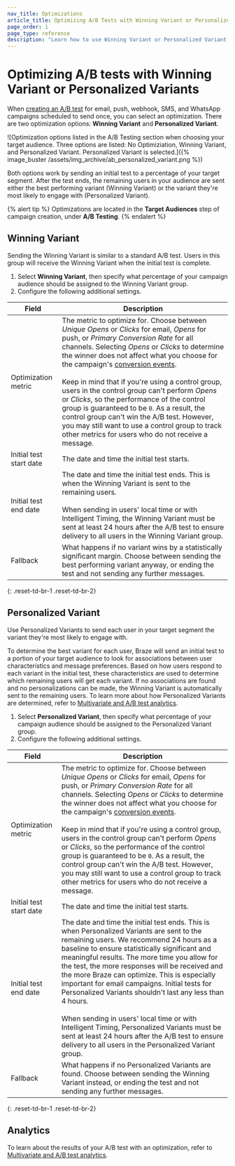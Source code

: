 ```yaml
---
nav_title: Optimizations
article_title: Optimizing A/B Tests with Winning Variant or Personalized Variants
page_order: 1
page_type: reference
description: "Learn how to use Winning Variant or Personalized Variant when creating multivariate and A/B tests."
---
```


# Optimizing A/B tests with Winning Variant or Personalized Variants

When [creating an A/B test][1] for email, push, webhook, SMS, and WhatsApp campaigns scheduled to send once, you can select an optimization. There are two optimization options: **Winning Variant** and **Personalized Variant**.

![Optimization options listed in the A/B Testing section when choosing your target audience. Three options are listed: No Optimiziation, Winning Variant, and Personalized Variant. Personalized Variant is selected.]({% image_buster /assets/img_archive/ab_personalized_variant.png %})

Both options work by sending an initial test to a percentage of your target segment. After the test ends, the remaining users in your audience are sent either the best performing variant (Winning Variant) or the variant they're most likely to engage with (Personalized Variant).

{% alert tip %}
Optimizations are located in the **Target Audiences** step of campaign creation, under **A/B Testing**.
{% endalert %}

## Winning Variant

Sending the Winning Variant is similar to a standard A/B test. Users in this group will receive the Winning Variant when the initial test is complete.

1. Select **Winning Variant**, then specify what percentage of your campaign audience should be assigned to the Winning Variant group.
2. Configure the following additional settings.

| Field | Description |
| --- | --- | 
| Optimization metric | The metric to optimize for. Choose between *Unique Opens* or *Clicks* for email, *Opens* for push, or *Primary Conversion Rate* for all channels. Selecting *Opens* or *Clicks* to determine the winner does not affect what you choose for the campaign's [conversion events]({{site.baseurl}}/user_guide/engagement_tools/campaigns/building_campaigns/conversion_events/). <br><br>Keep in mind that if you're using a control group, users in the control group can't perform *Opens* or *Clicks*, so the performance of the control group is guaranteed to be `0`. As a result, the control group can't win the A/B test. However, you may still want to use a control group to track other metrics for users who do not receive a message. |
| Initial test start date | The date and time the initial test starts. |
| Initial test end date | The date and time the initial test ends. This is when the Winning Variant is sent to the remaining users.<br><br>When sending in users' local time or with Intelligent Timing, the Winning Variant must be sent at least 24 hours after the A/B test to ensure delivery to all users in the Winning Variant group. |
| Fallback | What happens if no variant wins by a statistically significant margin. Choose between sending the best performing variant anyway, or ending the test and not sending any further messages. |
{: .reset-td-br-1 .reset-td-br-2}

## Personalized Variant

Use Personalized Variants to send each user in your target segment the variant they're most likely to engage with.

To determine the best variant for each user, Braze will send an initial test to a portion of your target audience to look for associations between user characteristics and message preferences. Based on how users respond to each variant in the initial test, these characteristics are used to determine which remaining users will get each variant. If no associations are found and no personalizations can be made, the Winning Variant is automatically sent to the remaining users. To learn more about how Personalized Variants are determined, refer to [Multivariate and A/B test analytics]({{site.baseurl}}/user_guide/engagement_tools/testing/multivariant_testing/multivariate_analytics/#personalized-variant).

1. Select **Personalized Variant**, then specify what percentage of your campaign audience should be assigned to the Personalized Variant group.
2. Configure the following additional settings.

| Field | Description |
| --- | --- | 
| Optimization metric | The metric to optimize for. Choose between *Unique Opens* or *Clicks* for email, *Opens* for push, or *Primary Conversion Rate* for all channels. Selecting *Opens* or *Clicks* to determine the winner does not affect what you choose for the campaign's [conversion events]({{site.baseurl}}/user_guide/engagement_tools/campaigns/testing_and_more/conversion_events/#conversion-events). <br><br>Keep in mind that if you're using a control group, users in the control group can't perform *Opens* or *Clicks*, so the performance of the control group is guaranteed to be `0`. As a result, the control group can't win the A/B test. However, you may still want to use a control group to track other metrics for users who do not receive a message. |
| Initial test start date | The date and time the initial test starts. |
| Initial test end date | The date and time the initial test ends. This is when Personalized Variants are sent to the remaining users. We recommend 24 hours as a baseline to ensure statistically significant and meaningful results. The more time you allow for the test, the more responses will be received and the more Braze can optimize. This is especially important for email campaigns. Initial tests for Personalized Variants shouldn't last any less than 4 hours.<br><br>When sending in users' local time or with Intelligent Timing, Personalized Variants must be sent at least 24 hours after the A/B test to ensure delivery to all users in the Personalized Variant group. |
| Fallback | What happens if no Personalized Variants are found. Choose between sending the Winning Variant instead, or ending the test and not sending any further messages. |
{: .reset-td-br-1 .reset-td-br-2}

## Analytics

To learn about the results of your A/B test with an optimization, refer to [Multivariate and A/B test analytics][2].

[1]: {{site.baseurl}}/user_guide/engagement_tools/testing/multivariant_testing/create_multivariate_campaign/
[2]: {{site.baseurl}}/user_guide/engagement_tools/testing/multivariant_testing/multivariate_analytics/
